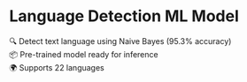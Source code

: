 # Language Detection ML Model

🔍 Detect text language using Naive Bayes (95.3% accuracy)  
📦 Pre-trained model ready for inference  
🌍 Supports 22 languages
